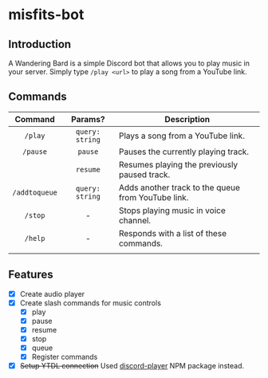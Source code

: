 # misfits-bot

## Introduction

A Wandering Bard is a simple Discord bot that allows you to play music in your server. Simply type `/play <url>` to play a song from a YouTube link.

## Commands

|    Command    |     Params?     | Description                                        |
| :-----------: | :-------------: | -------------------------------------------------- |
|    `/play`    | `query: string` | Plays a song from a YouTube link.                  |
|   `/pause`    |     `pause`     | Pauses the currently playing track.                |
|               |    `resume`     | Resumes playing the previously paused track.       |
| `/addtoqueue` | `query: string` | Adds another track to the queue from YouTube link. |
|    `/stop`    |        -        | Stops playing music in voice channel.              |
|    `/help`    |        -        | Responds with a list of these commands.            |
|               |                 |                                                    |

## Features

-   [x] Create audio player
-   [x] Create slash commands for music controls
    -   [x] play
    -   [x] pause
    -   [x] resume
    -   [x] stop
    -   [x] queue
    -   [x] Register commands
-   [x] ~~Setup YTDL connection~~ Used [discord-player]('https://www.npmjs.com/package/discord-player') NPM package instead.

